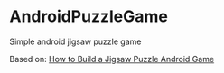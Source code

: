 # AndroidPuzzleGame
Simple android jigsaw puzzle game

Based on:
[How to Build a Jigsaw Puzzle Android Game](https://dragosholban.com/2018/03/09/how-to-build-a-jigsaw-puzzle-android-game/)

